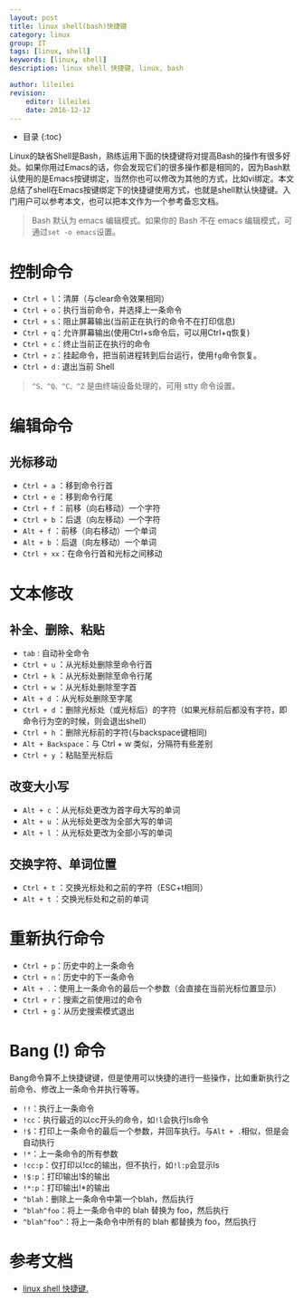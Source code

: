```yaml
---
layout: post
title: linux shell(bash)快捷键
category: linux
group: IT
tags: [linux, shell]
keywords: [linux, shell]
description: linux shell 快捷键, linux, bash

author: lileilei
revision:
    editor: lileilei
    date: 2016-12-12
---
```


* 目录
{:toc}

Linux的缺省Shell是Bash，熟练运用下面的快捷键将对提高Bash的操作有很多好处。如果你用过Emacs的话，你会发现它们的很多操作都是相同的，因为Bash默认使用的是Emacs按键绑定，当然你也可以修改为其他的方式，比如vi绑定。本文总结了shell在Emacs按键绑定下的快捷键使用方式，也就是shell默认快捷键。入门用户可以参考本文，也可以把本文作为一个参考备忘文档。

> Bash 默认为 emacs 编辑模式。如果你的 Bash 不在 emacs 编辑模式，可通过`set -o emacs`设置。

# 控制命令

+ `Ctrl + l`：清屏（与clear命令效果相同）
+ `Ctrl + o`：执行当前命令，并选择上一条命令
+ `Ctrl + s`：阻止屏幕输出(当前正在执行的命令不在打印信息)
+ `Ctrl + q`：允许屏幕输出(使用Ctrl+s命令后，可以用Ctrl+q恢复)
+ `Ctrl + c`：终止当前正在执行的命令
+ `Ctrl + z`：挂起命令，把当前进程转到后台运行，使用`fg`命令恢复。
+ `Ctrl + d` : 退出当前 Shell

> `^S、^Q、^C、^Z` 是由终端设备处理的，可用 stty 命令设置。

# 编辑命令

## 光标移动

+ `Ctrl + a` ：移到命令行首
+ `Ctrl + e` ：移到命令行尾
+ `Ctrl + f` ：前移（向右移动）一个字符
+ `Ctrl + b` ：后退（向左移动）一个字符
+ `Alt + f` ：前移（向右移动）一个单词
+ `Alt + b` ：后退（向左移动）一个单词
+ `Ctrl + xx`：在命令行首和光标之间移动

# 文本修改

## 补全、删除、粘贴
+ `tab` : 自动补全命令
+ `Ctrl + u` ：从光标处删除至命令行首
+ `Ctrl + k` ：从光标处删除至命令行尾
+ `Ctrl + w` ：从光标处删除至字首
+ `Alt + d` ：从光标处删除至字尾
+ `Ctrl + d` ：删除光标处（或光标后）的字符（如果光标前后都没有字符，即命令行为空的时候，则会退出shell）
+ `Ctrl + h` ：删除光标前的字符(与backspace键相同)
+ `Alt + Backspace`：与 Ctrl + w 类似，分隔符有些差别
+ `Ctrl + y` ：粘贴至光标后

## 改变大小写
+ `Alt + c` ：从光标处更改为首字母大写的单词
+ `Alt + u` ：从光标处更改为全部大写的单词
+ `Alt + l` ：从光标处更改为全部小写的单词

## 交换字符、单词位置
+ `Ctrl + t` ：交换光标处和之前的字符（ESC+t相同）
+ `Alt + t` ：交换光标处和之前的单词

# 重新执行命令

+ `Ctrl + p`：历史中的上一条命令
+ `Ctrl + n`：历史中的下一条命令
+ `Alt + .`：使用上一条命令的最后一个参数（会直接在当前光标位置显示）
+ `Ctrl + r`：搜索之前使用过的命令
+ `Ctrl + g`：从历史搜索模式退出

# Bang (!) 命令

Bang命令算不上快捷键键，但是使用可以快捷的进行一些操作，比如重新执行之前命令、修改上一条命令并执行等等。

+ `!!`：执行上一条命令
+ `!cc`：执行最近的以cc开头的命令，如`!l`会执行ls命令
+ `!$`：打印上一条命令的最后一个参数，并回车执行。与`Alt + .`相似，但是会自动执行
+ `!*`：上一条命令的所有参数
+ `!cc:p`：仅打印以!cc的输出，但不执行，如`!l:p`会显示ls
+ `!$:p`：打印输出!$的输出
+ `!*:p`：打印输出!*的输出
+ `^blah`：删除上一条命令中第一个blah，然后执行
+ `^blah^foo`：将上一条命令中的 blah 替换为 foo，然后执行
+ `^blah^foo^`：将上一条命令中所有的 blah 都替换为 foo，然后执行

# 参考文档

+ [linux shell 快捷键. ](http://blog.chinaunix.net/uid-361890-id-342066.html)

